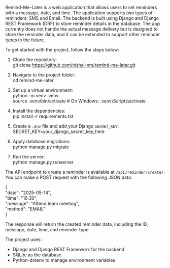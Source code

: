 Remind-Me-Later is a web application that allows users to set reminders with a message, date, and time. The application supports two types of reminders: SMS and Email. The backend is built using Django and Django REST Framework (DRF) to store reminder details in the database. The app currently does not handle the actual message delivery but is designed to store the reminder data, and it can be extended to support other reminder types in the future.

To get started with the project, follow the steps below:

1. Clone the repository:  
   git clone https://github.com/nishal-nm/remind-me-later.git

2. Navigate to the project folder:  
   cd remind-me-later

3. Set up a virtual environment:  
   python -m venv .venv  
   source .venv/bin/activate # On Windows: .venv\Scripts\activate

4. Install the dependencies:  
   pip install -r requirements.txt

5. Create a `.env` file and add your Django `SECRET_KEY`:  
   SECRET_KEY=your_django_secret_key_here

6. Apply database migrations:  
   python manage.py migrate

7. Run the server:  
   python manage.py runserver

The API endpoint to create a reminder is available at `/api/reminder/create/`. You can make a POST request with the following JSON data:

{  
 "date": "2025-05-14",  
 "time": "16:30",  
 "message": "Attend team meeting",  
 "method": "EMAIL"  
}

The response will return the created reminder data, including the ID, message, date, time, and reminder type.

The project uses:

- Django and Django REST Framework for the backend
- SQLite as the database
- Python-dotenv to manage environment variables

